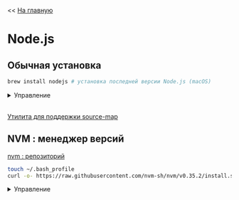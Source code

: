<< [На главную](../README.md)

# Node.js

## Обычная установка

```bash
brew install nodejs # установка последней версии Node.js (macOS)
```

<details>
<summary>Управление</summary>

```bash
node                    # запуск REPL
node -v                 # текущая версия
```

- `^ + C` - выход (двойное нажатие)
- `.exit` - выход

</details><br>

[Утилита для поддержки source-map](https://github.com/evanw/node-source-map-support)

## NVM : менеджер версий

[nvm : репозиторий](https://github.com/nvm-sh/nvm)

```bash
touch ~/.bash_profile                                                               # fix для macOS
curl -o- https://raw.githubusercontent.com/nvm-sh/nvm/v0.35.2/install.sh | bash     # установка nvm
```

<details>
<summary>Управление</summary>

```bash
nvm ls-remote                 # список доступных для установки версий

nvm install node              # установка последней версии Node.js
nvm install <version>         # установка указанной версии

nvm ls                        # список установленных версий
nvm use node                  # переключиться на версию по умолчанию
nvm use <version>             # переключиться на указанную версию

nvm alias default <version>   # смена версии по умолчанию

nvm uninstall <version>       # удаление указанной версии
```

</details><br>
